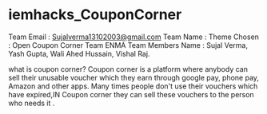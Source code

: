 # iemhacks_CouponCorner

Team Email : 
Sujalverma13102003@gmail.com
Team Name :
Theme Chosen : Open
Coupon Corner
Team ENMA
Team Members Name : Sujal Verma,
Yash Gupta, Wali Ahed Hussain, Vishal Raj.

what is coupon corner?
Coupon corner is a platform where anybody can sell their unusable voucher which they earn through google pay, phone pay, Amazon and other apps. Many times people don't use their vouchers which have expired,IN Coupon corner they can sell these vouchers to the person who needs it .
